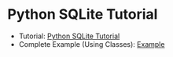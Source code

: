 # Python SQLite Tutorial

* Tutorial: [Python SQLite Tutorial](python_sqlite_tutorial.md)
* Complete Example (Using Classes): [Example](sqlite_example_using_classes.md)